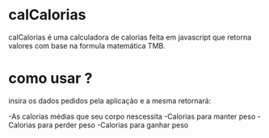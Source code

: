 # calCalorias

calCalorias é uma calculadora de calorias feita em javascript que retorna valores com base 
na formula matemática TMB.

# como usar ?

insira os dados pedidos pela aplicação e a mesma retornará:

-As calorias médias que seu corpo nescessita
-Calorias para manter peso
-Calorias para perder peso
-Calorias para ganhar peso



